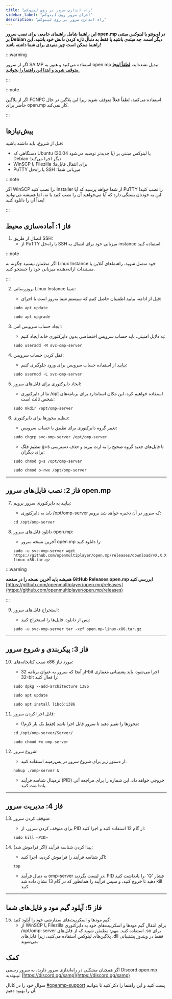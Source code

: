 ```yaml
---
title: "راه اندازی سرور بر روی لینوکس"
sidebar_label: "اجرای سرور روی لینوکس"
description: "راه اندازی سرور بر روی لینوکس"
---
```


**این راهنما شامل راهنمای جامعی برای نصب سرور open.mp در اوبونتو یا لینوکس مبتنی بر Debian دیگر است.
چه مبتدی باشید یا فقط به دنبال تازه کردن دانش خود باشید، این راهنما ممکن است چیز مفیدی برای شما داشته باشد!**

:::warning

اگر از سرور SA:MP استفاده می‌کنید و هنوز به open.mp تبدیل نشده‌اید، **[لطفاً اینجا متوقف شوید و ابتدا این راهنما را بخوانید.](https://www.open.mp/docs/server/Installation)**

:::

:::note

اگر از پلاگین FCNPC استفاده می‌کنید، لطفاً فعلاً متوقف شوید زیرا این پلاگین در حال حاضر برای open.mp کار نمی‌کند.

:::

## پیش‌نیازها

قبل از شروع، باید داشته باشید:

- دستگاهی که Ubuntu (20.04 یا جدیدتر توصیه می‌شود) یا لینوکس مبتنی بر Debian دیگر اجرا می‌کند؛
- WinSCP یا Filezilla برای انتقال فایل‌ها؛
- PuTTY یا راه‌حل SSH میزبانی شما؛

:::note

اگر WinSCP را نصب کنید، installer از شما خواهد پرسید که آیا PuTTY را نصب کنید!
این به خودتان بستگی دارد که آیا می‌خواهید آن را نصب کنید یا نه، اما همیشه می‌توانید بعداً آن را دانلود کنید!

:::

## فاز 1: آماده‌سازی محیط

1. اتصال از طریق SSH:
   - از PuTTY یا راه‌حل SSH میزبانی خود برای اتصال به instance استفاده کنید.

:::note

اگر مطمئن نیستید چگونه به Linux Instance خود متصل شوید، راهنماهای آنلاین یا مستندات ارائه‌دهنده میزبانی خود را جستجو کنید.

:::

2. بروزرسانی Linux Instance شما:

   - قبل از ادامه، بیایید اطمینان حاصل کنیم که سیستم شما به‌روز است با اجرای:

   ```
   sudo apt update
   ```

   ```
   sudo apt upgrade
   ```

3. ایجاد حساب سرویس امن:

   - به دلایل امنیتی، باید حساب سرویس اختصاصی بدون دایرکتوری خانه ایجاد کنیم:

   ```
   sudo useradd -M svc-omp-server
   ```

4. قفل کردن حساب سرویس:

   - بیایید از استفاده حساب سرویس برای ورود جلوگیری کنیم:

   ```
   sudo usermod -L svc-omp-server
   ```

5. ایجاد دایرکتوری برای فایل‌های سرور:

   - ما از دایرکتوری /opt استفاده خواهیم کرد، این مکان استاندارد برای برنامه‌های شخص ثالث است:

   ```
   sudo mkdir /opt/omp-server
   ```

6. تنظیم مجوزها برای دایرکتوری:

   - تغییر گروه دایرکتوری برای تطبیق با حساب سرویس:

   ```
   sudo chgrp svc-omp-server /opt/omp-server
   ```

   - تنظیم فلگ g+s تا فایل‌های جدید گروه صحیح را به ارث ببرند و حذف دسترسی برای دیگران:

   ```
   sudo chmod g+s /opt/omp-server
   ```

   ```
   sudo chmod o-rwx /opt/omp-server
   ```

<hr />

## فاز 2: نصب فایل‌های سرور open.mp

7. بیایید به دایرکتوری سرور برویم:

   - باید به دایرکتوری /opt/omp-server که سرور در آن ذخیره خواهد شد برویم:

   ```
   cd /opt/omp-server
   ```

8. دانلود فایل‌های سرور open.mp:

   - آخرین نسخه سرور open.mp را دانلود کنید:

   ```
   sudo -u svc-omp-server wget https://github.com/openmultiplayer/open.mp/releases/download/vX.X.X.XXXX/open.mp-linux-x86.tar.gz
   ```

:::warning

**همیشه باید آخرین نسخه را در صفحه GitHub Releases open.mp بررسی کنید!**
[https://github.com/openmultiplayer/open.mp/releases](https://github.com/openmultiplayer/open.mp/releases)

:::

9. استخراج فایل‌های سرور:

   - پس از دانلود، فایل‌ها را استخراج کنید:

   ```
   sudo -u svc-omp-server tar -xzf open.mp-linux-x86.tar.gz
   ```

<hr />

## فاز 3: پیکربندی و شروع سرور

10. نصب کتابخانه‌های x86 مورد نیاز:

    - از آنجا که سرور به عنوان برنامه 32-bit اجرا می‌شود، باید پشتیبانی معماری 32-bit را فعال کنید:

    ```
    sudo dpkg --add-architecture i386
    ```

    ```
    sudo apt update
    ```

    ```
    sudo apt install libc6:i386
    ```

11. قابل اجرا کردن سرور:

    - مجوزها را تغییر دهید تا سرور قابل اجرا باشد (فقط یک بار لازم!):

    ```
    cd /opt/omp-server/Server/
    ```

    ```
    sudo chmod +x omp-server
    ```

12. شروع سرور:

    - از دستور زیر برای شروع سرور در پس‌زمینه استفاده کنید:

    ```
    nohup ./omp-server &
    ```

    - ترمینال شناسه فرآیند (PID) خروجی خواهد داد. این شماره را برای مراجعه آتی یادداشت کنید.

<hr />

## فاز 4: مدیریت سرور

13. متوقف کردن سرور:

    - برای متوقف کردن سرور، از PID از گام 12 استفاده کنید و اجرا کنید:

    ```
    sudo kill <PID>
    ```

14. پیدا کردن شناسه فرآیند (اگر فراموش شد):

    - اگر شناسه فرآیند را فراموش کردید، اجرا کنید:

    ```
    top
    ```

    - به دنبال فرآیند omp-server در لیست بگردید، PID را یادداشت کنید، 'Q' فشار دهید تا خروج کنید، و سپس فرآیند را همانطور که در گام 13 نشان داده شد kill کنید.

<hr />

## فاز 5: آپلود گیم مود و فایل‌های شما

15. گیم مودها و اسکریپت‌های سفارشی خود را آپلود کنید:
    - از WinSCP یا Filezilla برای انتقال گیم مودها و اسکریپت‌های خود به دایرکتوری /opt/omp-server استفاده کنید.
      مهم: مطمئن شوید که از فایل‌های .so برای پلاگین‌های لینوکس استفاده می‌کنید، زیرا فایل‌های .dll فقط در ویندوز پشتیبانی می‌شوند.

## کمک

اگر همچنان مشکلی در راه‌اندازی سرور دارید، به سرور رسمی Discord open.mp بپیوندید: [https://discord.gg/samp](https://discord.gg/samp)

سوال خود را در کانال [#openmp-support](https://discord.com/channels/231799104731217931/966398440051445790) پست کنید و این راهنما را ذکر کنید تا بتوانیم آن را بهبود دهیم.